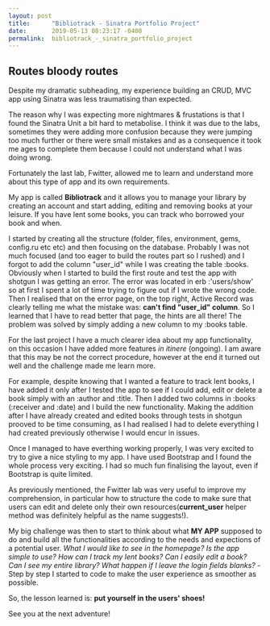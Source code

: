```yaml
---
layout: post
title:      "Bibliotrack - Sinatra Portfolio Project"
date:       2019-05-13 08:23:17 -0400
permalink:  bibliotrack_-_sinatra_portfolio_project
---
```


## Routes bloody routes


Despite my dramatic subheading,  my experience building an CRUD, MVC app using Sinatra was less traumatising than expected. 

The reason why I was expecting more nightmares &  frustations is that I found the Sinatra Unit a bit hard to metabolise. 
I think it was due to the labs, sometimes they were adding more confusion because they were jumping too much further or there were small mistakes and as a consequence it took me ages to complete them because I could not understand what I was doing wrong. 

Fortunately the last lab, Fwitter, allowed me to learn and understand more about this type of app and its own requirements. 

My app is called **Bibliotrack** and it allows you to manage your library by creating an account and start adding, editing and removing books at your leisure.
If you have lent some books, you can track who borrowed your book and when. 


I started by creating all the structure (folder, files, environment, gems, config.ru etc etc) and then focusing on the database. Probably I was not much focused (and  too eager to build the routes part so I rushed) and I forgot to add the column "user_id" while I was creating the table :books. Obviously when I started to build the first route and test the app with shotgun I was getting  an error. The error was located in erb :'users/show' so at first I spent a lot of time trying to figure out if I wrote the wrong code. Then I realised that on the error page, on the top right, Active Record was clearly telling me what the mistake was: **can't find "user_id" column**.  So I learned that I have to read better that page, the hints are all there! The problem was solved by simply adding a new column to my :books table.

For the last project I have a much clearer idea about my app functionality, on this occasion I have added more features *in itinere* (ongoing). I am aware that this may be not the correct procedure, however at the end it turned out well and the challenge made me learn more. 

For example, despite knowing that I wanted a feature to track lent books, I have added it only after I tested the app to see if I could add, edit or delete a book simply with an :author and :title. Then I added two columns in :books (:receiver and :date) and I build the new functionality.  Making the addition after I have already created  and edited books through tests in shotgun prooved to be time consuming, as I had realised I had to delete everything I had created previously otherwise I would encur in issues. 

Once I managed to have everthing working properly, I was very excited to try to give a nice styling to my app.
I have used Bootstrap and I found the whole process very exciting. I had so much fun finalising the layout, even if Bootstrap is quite limited.

As previously mentioned, the Fwitter lab was very useful to improve my comprehension, in particular how to  structure the code to make sure that users can edit and delete only their own resources(**current_user** helper method was definitely helpful as the name suggests!). 

My big challenge was then to start to think about what **MY APP** supposed to do and build all the functionalities according to the needs and expections of a potential user. 
*What I would like to see in the homepage? Is the app simple to use? How can I track my lent books? Can I easily edit a book? Can I see my entire library? What happen if I leave the login fields blanks?* -  Step by step I started to code to make the user experience as smoother as possible.  

So, the lesson learned is: **put yourself in the users' shoes!**

See you at the next adventure!

